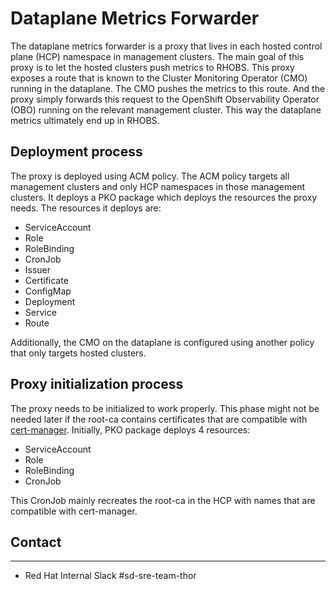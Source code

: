 # Dataplane Metrics Forwarder

The dataplane metrics forwarder is a proxy that lives in each hosted control plane (HCP) namespace in management clusters. The main goal of this proxy is to let the hosted clusters push metrics to RHOBS. This proxy exposes a route that is known to the Cluster Monitoring Operator (CMO) running in the dataplane. The CMO pushes the metrics to this route. And the proxy simply forwards this request to the OpenShift Observability Operator (OBO) running on the relevant management cluster. This way the dataplane metrics ultimately end up in RHOBS.

## Deployment process

The proxy is deployed using ACM policy. The ACM policy targets all management clusters and only HCP namespaces in those management clusters. It deploys a PKO package which deploys the resources the proxy needs. The resources it deploys are:
- ServiceAccount
- Role
- RoleBinding
- CronJob
- Issuer
- Certificate
- ConfigMap
- Deployment
- Service
- Route

Additionally, the CMO on the dataplane is configured using another policy that only targets hosted clusters.

## Proxy initialization process

The proxy needs to be initialized to work properly. This phase might not be needed later if the root-ca contains certificates that are compatible with [cert-manager](https://cert-manager.io/).
Initially, PKO package deploys 4 resources:
- ServiceAccount
- Role
- RoleBinding
- CronJob

This CronJob mainly recreates the root-ca in the HCP with names that are compatible with cert-manager. 

## Contact
___
- Red Hat Internal Slack #sd-sre-team-thor
